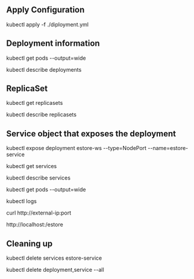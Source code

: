 ## Apply Configuration 
kubectl apply -f ./diployment.yml

## Deployment information
kubectl get pods --output=wide

kubectl describe deployments <name>

## ReplicaSet ###
kubectl get replicasets

kubectl describe replicasets

## Service object that exposes the deployment ##
kubectl expose deployment estore-ws --type=NodePort --name=estore-service

kubectl get services

kubectl describe services <service name>

kubectl get pods --output=wide

kubectl logs <IPOD name>

curl http://external-ip:port

http://localhost:<NodePort>/estore

## Cleaning up ##
kubectl delete services estore-service

kubectl delete deployment,service --all